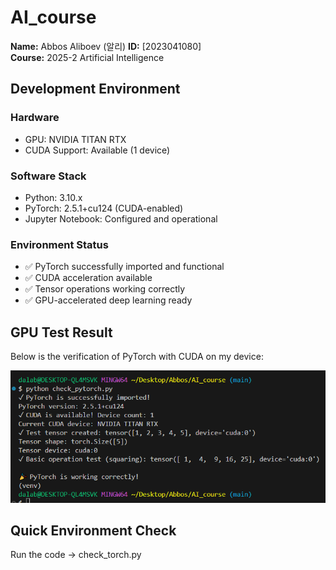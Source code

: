 # AI_course

**Name:** Abbos Aliboev  (알리)
**ID:** [2023041080]  
**Course:** 2025-2 Artificial Intelligence  

## Development Environment

### Hardware
- GPU: NVIDIA TITAN RTX
- CUDA Support: Available (1 device)

### Software Stack
- Python: 3.10.x
- PyTorch: 2.5.1+cu124 (CUDA-enabled)
- Jupyter Notebook: Configured and operational

### Environment Status
- ✅ PyTorch successfully imported and functional
- ✅ CUDA acceleration available
- ✅ Tensor operations working correctly
- ✅ GPU-accelerated deep learning ready

## GPU Test Result

Below is the verification of PyTorch with CUDA on my device:

![PyTorch CUDA Check](images/pytorch_result.png)


## Quick Environment Check
Run the code -> check_torch.py

